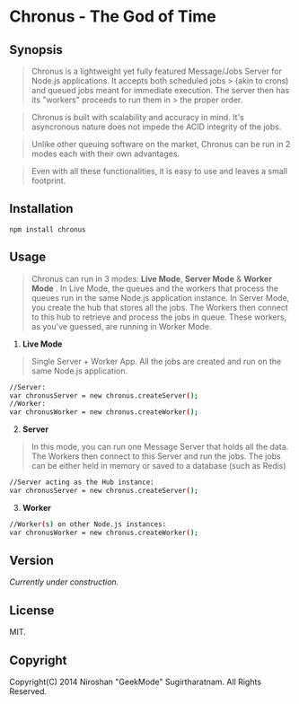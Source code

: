 Chronus - The God of Time
============

Synopsis
---------
> Chronus is a lightweight yet fully featured Message/Jobs Server for Node.js applications. It accepts both scheduled jobs > (akin to crons) and queued jobs meant for immediate execution. The server then has its "workers" proceeds to run them in > the proper order.

> Chronus is built with scalability and accuracy in mind. It's asyncronous nature does not impede the ACID integrity of the jobs. 

> Unlike other queuing software on the market, Chronus can be run in 2 modes each with their own advantages.

> Even with all these functionalities, it is easy to use and leaves a small footprint. 

Installation
------------
`npm install chronus`

Usage
------------
> Chronus can run in 3 modes: **Live Mode**,  **Server Mode**  &  **Worker Mode** . In Live Mode, the queues and the workers that process the queues run in the same Node.js application instance. In Server Mode, you create the hub that stores all the jobs. The Workers then connect to this hub to retrieve and process the jobs in queue. These workers, as you've guessed, are running in Worker Mode.


1. **Live Mode**
> Single Server + Worker App. All the jobs are created and run on the same Node.js application.
```sh
//Server: 
var chronusServer = new chronus.createServer();
//Worker:
var chronusWorker = new chronus.createWorker();
```
2. **Server**

> In this mode, you can run one Message Server that holds all 
> the data. The Workers then connect to this Server and 
> run the jobs. The jobs can be either held in memory or saved to a database (such as Redis)
```sh
//Server acting as the Hub instance: 
var chronusServer = new chronus.createServer();
```
3. **Worker**
```sh
//Worker(s) on other Node.js instances:
var chronusWorker = new chronus.createWorker();
```


Version
-------
*Currently under construction.*

License
-------
MIT.

Copyright
---------
Copyright(C) 2014 Niroshan "GeekMode" Sugirtharatnam. All Rights Reserved.
